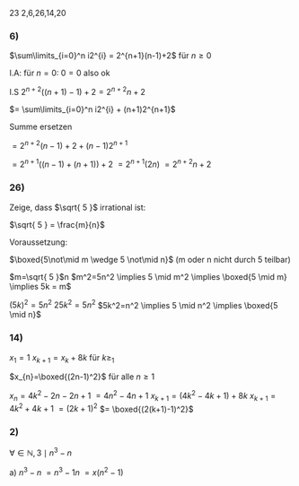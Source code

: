 
23
2,6,26,14,20

### 6)

$\sum\limits_{i=0}^n i2^{i} = 2^{n+1}(n-1)+2$ für $n \geq 0$

I.A:
für $n = 0$:
$0 = 0$ also ok

I.S
$2^{n+2}((n+1)-1)+2 = 2^{n+2}n+2$

$= \sum\limits_{i=0}^n i2^{i} + (n+1)2^{n+1}$

Summe ersetzen

$= 2^{n+2}(n-1)+2+(n-1)2^{n+1}$

$= 2^{n+1}((n-1)+(n+1))+2$
$=2^{n+1}(2n)$
$=2^{n+2}n+2$

### 26)

Zeige, dass $\sqrt{ 5 }$ irrational ist:

$\sqrt{ 5 } = \frac{m}{n}$

Voraussetzung:

$\boxed{5\not\mid m \wedge 5 \not\mid n}$    (m oder n nicht durch 5 teilbar)

$m=\sqrt{ 5 }$n
$m^2=5n^2 \implies 5 \mid m^2 \implies \boxed{5 \mid m} \implies 5k = m$

$(5k)^2 = 5n^2$
$25k^2=5n^2$
$5k^2=n^2 \implies 5 \mid n^2 \implies \boxed{5 \mid n}$




### 14)

$x_{1} = 1$
$x_{k+1} = x_{k} + 8k$ für $k\geq_{1}$

$x_{n}=\boxed{(2n-1)^2}$  für alle $n\geq{1}$

$x_{n} = 4k^2-2n-2n+1$
$= 4n^2-4n+1$
$x_{k+1}=(4k^2-4k+1)+8k$
$x_{k+1}=4k^2+4k+1$
$=(2k+1)^2$
$= \boxed{(2(k+1)-1)^2}$

### 2)

$\forall \in  ℕ, 3 \mid n^3-n$

a) $n^3-n$
$= n^3-1n$
$=x(n^2-1)$






